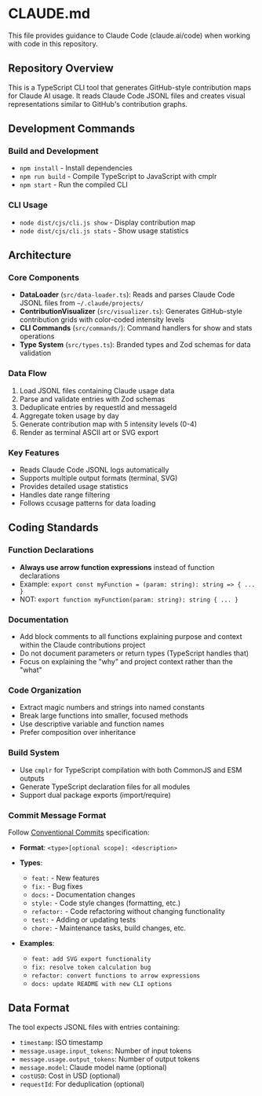 # CLAUDE.md

This file provides guidance to Claude Code (claude.ai/code) when working with code in this repository.

## Repository Overview

This is a TypeScript CLI tool that generates GitHub-style contribution maps for Claude AI usage. It reads Claude Code JSONL files and creates visual representations similar to GitHub's contribution graphs.

## Development Commands

### Build and Development

- `npm install` - Install dependencies
- `npm run build` - Compile TypeScript to JavaScript with cmplr
- `npm start` - Run the compiled CLI

### CLI Usage

- `node dist/cjs/cli.js show` - Display contribution map
- `node dist/cjs/cli.js stats` - Show usage statistics

## Architecture

### Core Components

- **DataLoader** (`src/data-loader.ts`): Reads and parses Claude Code JSONL files from `~/.claude/projects/`
- **ContributionVisualizer** (`src/visualizer.ts`): Generates GitHub-style contribution grids with color-coded intensity levels
- **CLI Commands** (`src/commands/`): Command handlers for show and stats operations
- **Type System** (`src/types.ts`): Branded types and Zod schemas for data validation

### Data Flow

1. Load JSONL files containing Claude usage data
2. Parse and validate entries with Zod schemas
3. Deduplicate entries by requestId and messageId
4. Aggregate token usage by day
5. Generate contribution map with 5 intensity levels (0-4)
6. Render as terminal ASCII art or SVG export

### Key Features

- Reads Claude Code JSONL logs automatically
- Supports multiple output formats (terminal, SVG)
- Provides detailed usage statistics
- Handles date range filtering
- Follows ccusage patterns for data loading

## Coding Standards

### Function Declarations

- **Always use arrow function expressions** instead of function declarations
- Example: `export const myFunction = (param: string): string => { ... }`
- NOT: `export function myFunction(param: string): string { ... }`

### Documentation

- Add block comments to all functions explaining purpose and context within the Claude contributions project
- Do not document parameters or return types (TypeScript handles that)
- Focus on explaining the "why" and project context rather than the "what"

### Code Organization

- Extract magic numbers and strings into named constants
- Break large functions into smaller, focused methods
- Use descriptive variable and function names
- Prefer composition over inheritance

### Build System

- Use `cmplr` for TypeScript compilation with both CommonJS and ESM outputs
- Generate TypeScript declaration files for all modules
- Support dual package exports (import/require)

### Commit Message Format

Follow [Conventional Commits](https://www.conventionalcommits.org/) specification:

- **Format**: `<type>[optional scope]: <description>`
- **Types**:

  - `feat:` - New features
  - `fix:` - Bug fixes
  - `docs:` - Documentation changes
  - `style:` - Code style changes (formatting, etc.)
  - `refactor:` - Code refactoring without changing functionality
  - `test:` - Adding or updating tests
  - `chore:` - Maintenance tasks, build changes, etc.

- **Examples**:
  - `feat: add SVG export functionality`
  - `fix: resolve token calculation bug`
  - `refactor: convert functions to arrow expressions`
  - `docs: update README with new CLI options`

## Data Format

The tool expects JSONL files with entries containing:

- `timestamp`: ISO timestamp
- `message.usage.input_tokens`: Number of input tokens
- `message.usage.output_tokens`: Number of output tokens
- `message.model`: Claude model name (optional)
- `costUSD`: Cost in USD (optional)
- `requestId`: For deduplication (optional)
